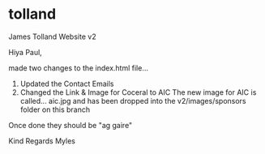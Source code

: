 # tolland
James Tolland Website v2

Hiya Paul,

made two changes to the index.html file...
1) Updated the Contact Emails
2) Changed the Link & Image for Coceral to AIC
The new image for AIC is called... 
aic.jpg and has been dropped into the v2/images/sponsors folder on this branch

Once done they should be "ag gaire"

Kind Regards
Myles
